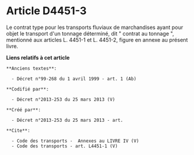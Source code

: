 # Article D4451-3

Le contrat type pour les transports fluviaux de marchandises ayant pour objet le transport d'un tonnage déterminé, dit "
contrat au tonnage ", mentionné aux articles L. 4451-1 et L. 4451-2, figure en annexe au présent livre.

**Liens relatifs à cet article**

	**Anciens textes**:

	  - Décret n°99-268 du 1 avril 1999 - art. 1 (Ab)

	**Codifié par**:

	  - Décret n°2013-253 du 25 mars 2013 (V)

	**Créé par**:

	  - Décret n°2013-253 du 25 mars 2013 - art.

	**Cite**:

	  - Code des transports -  Annexes au LIVRE IV (V)
	  - Code des transports - art. L4451-1 (V)
